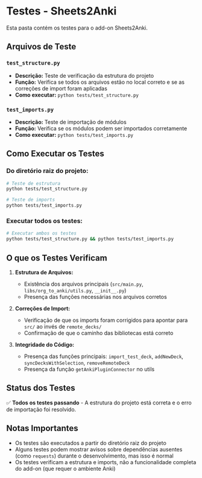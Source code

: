 # Testes - Sheets2Anki

Esta pasta contém os testes para o add-on Sheets2Anki.

## Arquivos de Teste

### `test_structure.py`
- **Descrição:** Teste de verificação da estrutura do projeto
- **Função:** Verifica se todos os arquivos estão no local correto e se as correções de import foram aplicadas
- **Como executar:** `python tests/test_structure.py`

### `test_imports.py`
- **Descrição:** Teste de importação de módulos
- **Função:** Verifica se os módulos podem ser importados corretamente
- **Como executar:** `python tests/test_imports.py`

## Como Executar os Testes

### Do diretório raiz do projeto:
```bash
# Teste de estrutura
python tests/test_structure.py

# Teste de imports
python tests/test_imports.py
```

### Executar todos os testes:
```bash
# Executar ambos os testes
python tests/test_structure.py && python tests/test_imports.py
```

## O que os Testes Verificam

1. **Estrutura de Arquivos:**
   - Existência dos arquivos principais (`src/main.py`, `libs/org_to_anki/utils.py`, `__init__.py`)
   - Presença das funções necessárias nos arquivos corretos

2. **Correções de Import:**
   - Verificação de que os imports foram corrigidos para apontar para `src/` ao invés de `remote_decks/`
   - Confirmação de que o caminho das bibliotecas está correto

3. **Integridade do Código:**
   - Presença das funções principais: `import_test_deck`, `addNewDeck`, `syncDecksWithSelection`, `removeRemoteDeck`
   - Presença da função `getAnkiPluginConnector` no utils

## Status dos Testes

✅ **Todos os testes passando** - A estrutura do projeto está correta e o erro de importação foi resolvido.

## Notas Importantes

- Os testes são executados a partir do diretório raiz do projeto
- Alguns testes podem mostrar avisos sobre dependências ausentes (como `requests`) durante o desenvolvimento, mas isso é normal
- Os testes verificam a estrutura e imports, não a funcionalidade completa do add-on (que requer o ambiente Anki)
